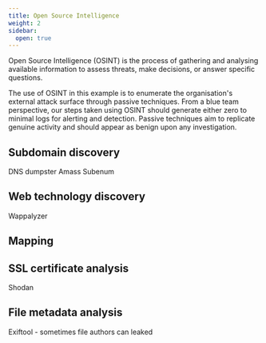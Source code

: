 ```yaml
---
title: Open Source Intelligence
weight: 2
sidebar:
  open: true
---
```

Open Source Intelligence (OSINT) is the process of gathering and analysing available information to assess threats, make decisions, or answer specific questions. 

The use of OSINT in this example is to enumerate the organisation's external attack surface through passive techniques. From a blue team perspective, our steps taken using OSINT should generate either zero to minimal logs for alerting and detection. Passive techniques aim to replicate genuine activity and should appear as benign upon any investigation.


## Subdomain discovery
DNS dumpster
Amass 
Subenum 

## Web technology discovery
Wappalyzer

## Mapping 

## SSL certificate analysis
Shodan

## File metadata analysis 
Exiftool - sometimes file authors can leaked

